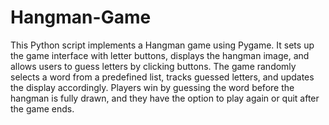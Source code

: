 # Hangman-Game
This Python script implements a Hangman game using Pygame. It sets up the game interface with letter buttons, displays the hangman image, and allows users to guess letters by clicking buttons. The game randomly selects a word from a predefined list, tracks guessed letters, and updates the display accordingly. Players win by guessing the word before the hangman is fully drawn, and they have the option to play again or quit after the game ends.
